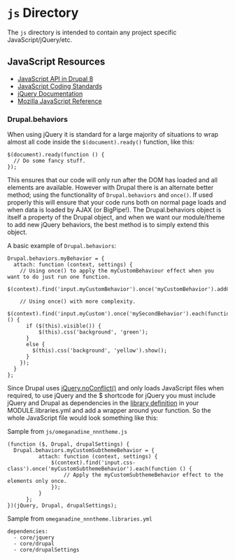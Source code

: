# `js` Directory
The `js` directory is intended to contain any project specific JavaScript/jQuery/etc.

## JavaScript Resources
* [JavaScript API in Drupal 8](https://www.drupal.org/node/2269515)
* [JavaScript Coding Standards](https://www.drupal.org/node/172169)
* [jQuery Documentation](http://learn.jquery.com/)
* [Mozilla JavaScript Reference](https://developer.mozilla.org/en-US/docs/Web/JavaScript/Reference)


### Drupal.behaviors

When using jQuery it is standard for a large majority of situations to wrap almost all code inside the `$(document).ready()` function, like this:

```
$(document).ready(function () {
  // Do some fancy stuff.
});
```

This ensures that our code will only run after the DOM has loaded and all elements are available. 
However with Drupal there is an alternate better method; using the functionality of `Drupal.behaviors` and `once()`. 
If used properly this will ensure that your code runs both on normal page loads and when data is loaded by AJAX (or BigPipe!). 
The Drupal.behaviors object is itself a property of the Drupal object, and when we want our module/theme to add new jQuery behaviors, the best method is to simply extend this object.

A basic example of `Drupal.behaviors`:
```
Drupal.behaviors.myBehavior = {
  attach: function (context, settings) {
    // Using once() to apply the myCustomBehaviour effect when you want to do just run one function.
    $(context).find('input.myCustomBehavior').once('myCustomBehavior').addClass('processed');

    // Using once() with more complexity.
    $(context).find('input.myCustom').once('mySecondBehavior').each(function () {
      if ($(this).visible()) {
          $(this).css('background', 'green');
      }
      else {
        $(this).css('background', 'yellow').show();
      }
    });
  }
};
```

Since Drupal uses [jQuery.noConflict()](http://learn.jquery.com/using-jquery-core/avoid-conflicts-other-libraries/) and only loads JavaScript files when required, to use jQuery and the $ shortcode for jQuery you must include jQuery and Drupal as dependencies in the [library definition](https://www.drupal.org/developing/api/8/assets#library) in your MODULE.libraries.yml and add a wrapper around your function. So the whole JavaScript file would look something like this:

Sample from `js/omeganadine_nnntheme.js`
```
(function ($, Drupal, drupalSettings) {
  Drupal.behaviors.myCustomSubthemeBehavior = {
          attach: function (context, settings) {
              $(context).find('input.css-class').once('myCustomSubthemeBehavior').each(function () {
                  // Apply the myCustomSubthemeBehavior effect to the elements only once.
              });
          }
      };
})(jQuery, Drupal, drupalSettings);
```

Sample from `omeganadine_nnntheme.libraries.yml`

```
dependencies:
  - core/jquery
  - core/drupal
  - core/drupalSettings
```
